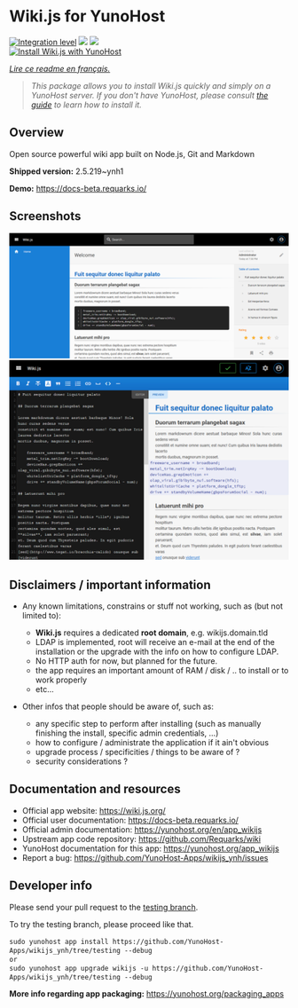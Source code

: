 <!--
N.B.: This README was automatically generated by https://github.com/YunoHost/apps/tree/master/tools/README-generator
It shall NOT be edited by hand.
-->

# Wiki.js for YunoHost

[![Integration level](https://dash.yunohost.org/integration/wikijs.svg)](https://dash.yunohost.org/appci/app/wikijs) ![](https://ci-apps.yunohost.org/ci/badges/wikijs.status.svg) ![](https://ci-apps.yunohost.org/ci/badges/wikijs.maintain.svg)  
[![Install Wiki.js with YunoHost](https://install-app.yunohost.org/install-with-yunohost.svg)](https://install-app.yunohost.org/?app=wikijs)

*[Lire ce readme en français.](./README_fr.md)*

> *This package allows you to install Wiki.js quickly and simply on a YunoHost server.
If you don't have YunoHost, please consult [the guide](https://yunohost.org/#/install) to learn how to install it.*

## Overview

Open source powerful wiki app built on Node.js, Git and Markdown

**Shipped version:** 2.5.219~ynh1

**Demo:** https://docs-beta.requarks.io/

## Screenshots

![](./doc/screenshots/screenshot2.png)
![](./doc/screenshots/screenshot1.png)

## Disclaimers / important information

* Any known limitations, constrains or stuff not working, such as (but not limited to):
    * **Wiki.js** requires a dedicated **root domain**, e.g. wikijs.domain.tld
    * LDAP is implemented, root will receive an e-mail at the end of the installation or the upgrade with the info on how to configure LDAP.
    * No HTTP auth for now, but planned for the future.
    * the app requires an important amount of RAM / disk / .. to install or to work properly
    * etc...

* Other infos that people should be aware of, such as:
    * any specific step to perform after installing (such as manually finishing the install, specific admin credentials, ...)
    * how to configure / administrate the application if it ain't obvious
    * upgrade process / specificities / things to be aware of ?
    * security considerations ?

## Documentation and resources

* Official app website: https://wiki.js.org/
* Official user documentation: https://docs-beta.requarks.io/
* Official admin documentation: https://yunohost.org/en/app_wikijs
* Upstream app code repository: https://github.com/Requarks/wiki
* YunoHost documentation for this app: https://yunohost.org/app_wikijs
* Report a bug: https://github.com/YunoHost-Apps/wikijs_ynh/issues

## Developer info

Please send your pull request to the [testing branch](https://github.com/YunoHost-Apps/wikijs_ynh/tree/testing).

To try the testing branch, please proceed like that.
```
sudo yunohost app install https://github.com/YunoHost-Apps/wikijs_ynh/tree/testing --debug
or
sudo yunohost app upgrade wikijs -u https://github.com/YunoHost-Apps/wikijs_ynh/tree/testing --debug
```

**More info regarding app packaging:** https://yunohost.org/packaging_apps